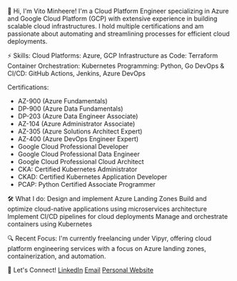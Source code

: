 👋 Hi, I'm Vito Minheere!
I'm a Cloud Platform Engineer specializing in Azure and Google Cloud Platform (GCP) with extensive experience in building scalable cloud infrastructures. I hold multiple certifications and am passionate about automating and streamlining processes for efficient cloud deployments.

⚡ Skills:
Cloud Platforms: Azure, GCP
Infrastructure as Code: Terraform
Container Orchestration: Kubernetes
Programming: Python, Go
DevOps & CI/CD: GitHub Actions, Jenkins, Azure DevOps

Certifications:
- AZ-900 (Azure Fundamentals)
- DP-900 (Azure Data Fundamentals)
- DP-203 (Azure Data Engineer Associate)
- AZ-104 (Azure Administrator Associate)
- AZ-305 (Azure Solutions Architect Expert)
- AZ-400 (Azure DevOps Engineer Expert)
- Google Cloud Professional Developer
- Google Cloud Professional Data Engineer
- Google Cloud Professional Cloud Architect
- CKA: Certified Kubernetes Administrator
- CKAD: Certified Kubernetes Application Developer
- PCAP: Python Certified Associate Programmer

🛠 What I do:
Design and implement Azure Landing Zones
Build and optimize cloud-native applications using microservices architecture
Implement CI/CD pipelines for cloud deployments
Manage and orchestrate containers using Kubernetes

🔍 Recent Focus:
I'm currently freelancing under Vipyr, offering cloud platform engineering services with a focus on Azure landing zones, containerization, and automation.

🚀 Let's Connect!
[LinkedIn](https://www.linkedin.com/in/vitominheere/)
[Email](mailto:vito@vipyr.nl)
[Personal Website](https://vitominheere.com)
